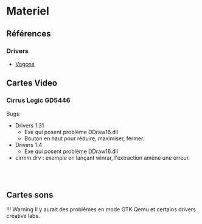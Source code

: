 # Materiel
## Références
### Drivers

- [Vogons](http://vogonsdrivers.com/index.php?catid=1&menustate=0,0)

## Cartes Video
### Cirrus Logic GD5446

Bugs:  

- Drivers 1.31  
    - Exe qui posent problème DDraw16.dll  
    - Bouton en haut pour réduire, maximiser, fermer.  
- Drivers 1.4  
    - Exe qui posent problème DDraw16.dll  
- cirmm.drv : exemple en lançant winrar, l'extraction amène une erreur.  

<br>
<br>

## Cartes sons

!!! Warning
    Il y aurait des problèmes en mode GTK Qemu et certains drivers creative labs.